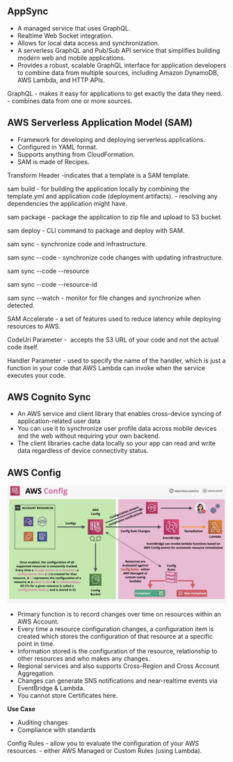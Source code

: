 ## AppSync

* A managed service that uses GraphQL.
* Realtime Web Socket integration.
* Allows for local data access and synchronization.
* A serverless GraphQL and Pub/Sub API service that simplifies building modern web and mobile applications.
* Provides a robust, scalable GraphQL interface for application developers to combine data from multiple sources, including Amazon DynamoDB, AWS Lambda, and HTTP APIs.

GraphQL
	\- makes it easy for applications to get exactly the data they need.
	\- combines data from one or more sources.

## AWS Serverless Application Model (SAM)

* Framework for developing and deploying serverless applications.
* Configured in YAML format.
* Supports anything from CloudFormation.
* SAM is made of Recipes.

Transform Header
	\-indicates that a template is a SAM template.

sam build
	\- for building the application locally by combining the template.yml and application code (deployment artifacts).
	\- resolving any dependencies the application might have.

sam package
	\- package the application to zip file and upload to S3 bucket.

sam deploy
	\- CLI command to package and deploy with SAM.

sam sync
	\- synchronize code and infrastructure.

sam sync --code
	\- synchronize code changes with updating infrastructure.

sam sync --code --resource <Resource/>

sam sync --code --resource-id <Resource ID/>

sam sync --watch
	\- monitor for file changes and synchronize when detected.

SAM Accelerate
	\- a set of features used to reduce latency while deploying resources to AWS.

CodeUri Parameter
	\-  accepts the S3 URL of your code and not the actual code itself.

Handler Parameter
	\- used to specify the name of the handler, which is just a function in your code that AWS Lambda can invoke when the service executes your code.

## AWS Cognito Sync

* An AWS service and client library that enables cross-device syncing of application-related user data
* You can use it to synchronize user profile data across mobile devices and the web without requiring your own backend.
* The client libraries cache data locally so your app can read and write data regardless of device connectivity status.

## AWS Config

![Security, Deployment, and Operations-08-07-2024-6](images/Security,%20Deployment,%20and%20Operations-08-07-2024-6.png)

* Primary function is to record changes over time on resources within an AWS Account.
* Every time a resource configuration changes, a configuration item is created which stores the configuration of that resource at a specific point in time.
* Information stored is the configuration of the resource, relationship to other resources and who makes any changes.
* Regional services and also supports Cross-Region and Cross Account Aggregation.
* Changes can generate SNS notifications and near-realtime events via EventBridge & Lambda.
* You cannot store Certificates here.

**Use Case**

* Auditing changes
* Compliance with standards

Config Rules
	\- allow you to evaluate the configuration of your AWS resources.
	\- either AWS Managed or Custom Rules (using Lambda).
